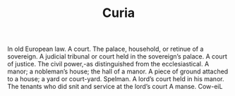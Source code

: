 ---
title: Curia
letter: C
permalink: "/definitions/bld-curia.html"
body: In old European law. A court. The palace, household, or retinue of a sovereign.
  A judicial tribunal or court held in the sovereign’s palace. A court of justice.
  The civil power,-as distinguished from the ecclesiastical. A manor; a nobleman’s
  house; the hall of a manor. A piece of ground attached to a house; a yard or court-yard.
  Spelman. A lord’s court held in his manor. The tenants who did snit and service
  at the lord’s court A manse. Cow-eiL
published_at: '2018-07-07'
source: Black's Law Dictionary 2nd Ed (1910)
layout: post
---